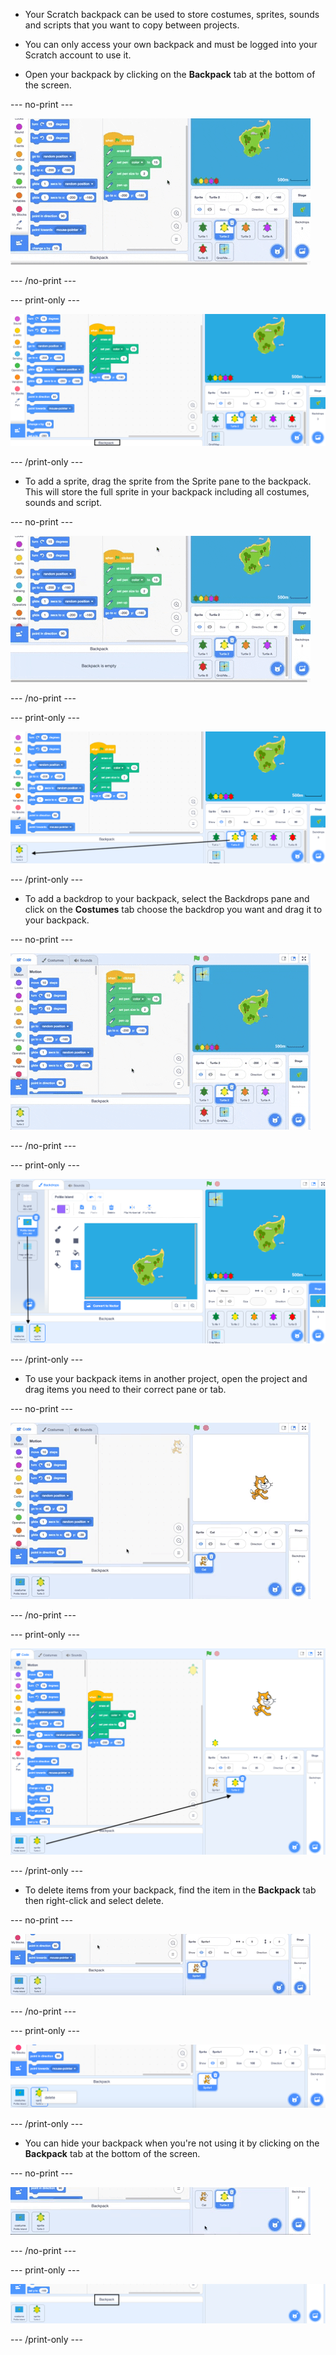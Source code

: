 - Your Scratch backpack can be used to store costumes, sprites, sounds and scripts that you want to copy between projects.

- You can only access your own backpack and must be logged into your Scratch account to use it.

- Open your backpack by clicking on the **Backpack** tab at the bottom of the screen.

--- no-print ---

![Clicking on the Backpack tab just under the code editor opens up the backpack area.](images/open-backpack.gif)

--- /no-print ---

--- print-only ---

![Full Scratch editor with Backpack tab highlighted.](images/open-backpack.png)

--- /print-only ---

- To add a sprite, drag the sprite from the Sprite pane to the backpack. This will store the full sprite in your backpack including all costumes, sounds and script.

--- no-print ---

![Dragging the Turtle 2 sprite to the backpack to add it.](images/add-sprite.gif)

--- /no-print ---

--- print-only ---

![Full Scratch editor with an arrow from the Turtle 2 sprite to the backpack area. ](images/add-sprite.png)

--- /print-only ---

- To add a backdrop to your backpack, select the Backdrops pane and click on the **Costumes** tab choose the backdrop you want and drag it to your backpack.

--- no-print ---

![Dragging an island backdrop to the backpack.](images/add-backdrop.gif)

--- /no-print ---

--- print-only ---

![Full scratch editor annotated with an arrow from the backdrop to the backpack.](images/add-backdrop.png)

--- /print-only ---

- To use your backpack items in another project, open the project and drag items you need to their correct pane or tab.

--- no-print ---

![Dragging the Turtle 2 sprite to the sprite list and the island backdrop to the backdrop list of a new project.](images/new-project.gif)

--- /no-print ---

--- print-only ---

![Full scratch editor annotated with an arrow from the Turtle 2 sprite in the backpack to the sprite list.](images/new-project.png)

--- /print-only ---

- To delete items from your backpack, find the item in the **Backpack** tab then right-click and select delete.

--- no-print ---

![Right clicking on the Turtle 2 sprite in the backpack to delete it.](images/delete-items.gif)

--- /no-print ---

--- print-only ---

![View of backpack area with Turtle 2 sprite right clicked and delete option available.](images/delete-items.png)

--- /print-only ---

- You can hide your backpack when you're not using it by clicking on the **Backpack** tab at the bottom of the screen.

--- no-print ---

![Clicking on the same Backpack tab used to open the backpack, to hide the backpack.](images/hide-backpack.gif)

--- /no-print ---

--- print-only ---

![Annotated image of backpack tab.](images/hide-backpack.png)

--- /print-only ---
